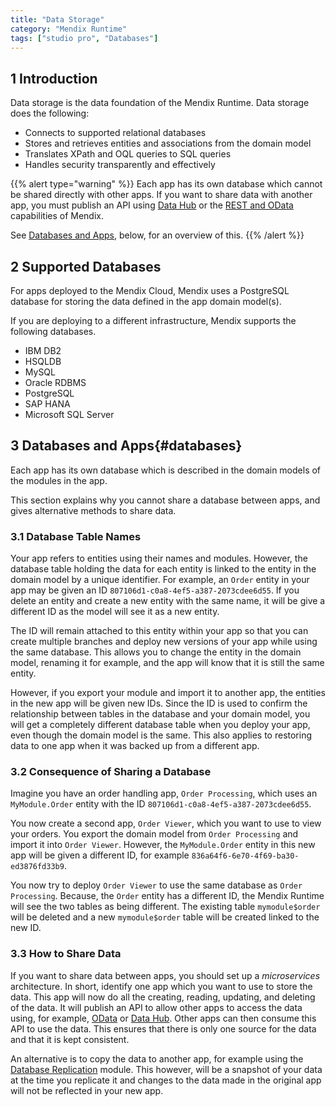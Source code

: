 ```yaml
---
title: "Data Storage"
category: "Mendix Runtime"
tags: ["studio pro", "Databases"]
---
```


## 1 Introduction

Data storage is the data foundation of the Mendix Runtime. Data storage does the following:

* Connects to supported relational databases
* Stores and retrieves entities and associations from the domain model
* Translates XPath and OQL queries to SQL queries
* Handles security transparently and effectively

{{% alert type="warning" %}}
Each app has its own database which cannot be shared directly with other apps. If you want to share data with another app, you must publish an API using [Data Hub](/data-hub/share-data) or the [REST and OData](integration) capabilities of Mendix.

See [Databases and Apps](#databases), below, for an overview of this.
{{% /alert %}}

## 2 Supported Databases

For apps deployed to the Mendix Cloud, Mendix uses a PostgreSQL database for storing the data defined in the app domain model(s).

If you are deploying to a different infrastructure, Mendix supports the following databases.

* IBM DB2
* HSQLDB
* MySQL
* Oracle RDBMS
* PostgreSQL
* SAP HANA
* Microsoft SQL Server

## 3 Databases and Apps{#databases}

Each app has its own database which is described in the domain models of the modules in the app.

This section explains why you cannot share a database between apps, and gives alternative methods to share data.

### 3.1 Database Table Names

Your app refers to entities using their names and modules. However, the database table holding the data for each entity is linked to the entity in the domain model by a unique identifier. For example, an `Order` entity in your app may be given an ID `807106d1-c0a8-4ef5-a387-2073cdee6d55`. If you delete an entity and create a new entity with the same name, it will be give a different ID as the model will see it as a new entity.

The ID will remain attached to this entity within your app so that you can create multiple branches and deploy new versions of your app while using the same database. This allows you to change the entity in the domain model, renaming it for example, and the app will know that it is still the same entity.

However, if you export your module and import it to another app, the entities in the new app will be given new IDs. Since the ID is used to confirm the relationship between tables in the database and your domain model, you will get a completely different database table when you deploy your app, even though the domain model is the same. This also applies to restoring data to one app when it was backed up from a different app.

### 3.2 Consequence of Sharing a Database

Imagine you have an order handling app, `Order Processing`, which uses an `MyModule.Order` entity with the ID `807106d1-c0a8-4ef5-a387-2073cdee6d55`.

You now create a second app, `Order Viewer`, which you want to use to view your orders. You export the domain model from `Order Processing` and import it into `Order Viewer`. However, the `MyModule.Order` entity in this new app will be given a different ID, for example `836a64f6-6e70-4f69-ba30-ed3876fd33b9`.

You now try to deploy `Order Viewer` to use the same database as `Order Processing`. Because, the `Order` entity has a different ID, the Mendix Runtime will see the two tables as being different. The existing table `mymodule$order` will be deleted and a new `mymodule$order` table will be created linked to the new ID.

### 3.3 How to Share Data

If you want to share data between apps, you should set up a *microservices* architecture. In short, identify one app which you want to use to store the data. This app will now do all the creating, reading, updating, and deleting of the data. It will publish an API to allow other apps to access the data using, for example, [OData](published-odata-services) or [Data Hub](/data-hub/share-data/). Other apps can then consume this API to use the data. This ensures that there is only one source for the data and that it is kept consistent.

An alternative is to copy the data to another app, for example using the [Database Replication](/appstore/modules/database-replication) module. This however, will be a snapshot of your data at the time you replicate it and changes to the data made in the original app will not be reflected in your new app.
